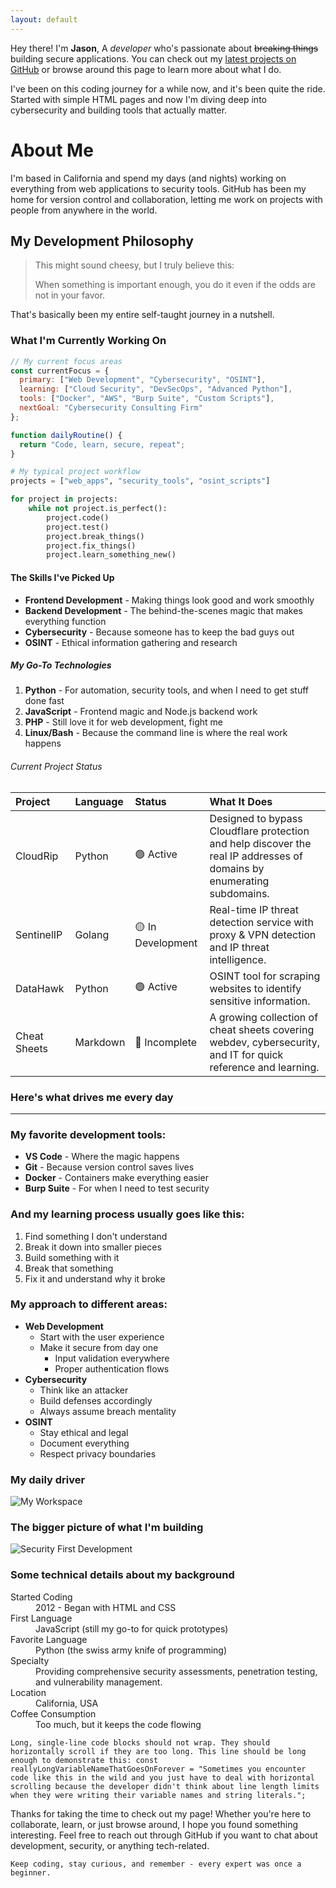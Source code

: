 ```yaml
---
layout: default
---
```


Hey there! I'm **Jason**, A *developer* who's passionate about ~~breaking things~~ building secure applications. You can check out my [latest projects on GitHub](https://github.com/j4gwire) or browse around this page to learn more about what I do.

I've been on this coding journey for a while now, and it's been quite the ride. Started with simple HTML pages and now I'm diving deep into cybersecurity and building tools that actually matter.

# About Me

I'm based in California and spend my days (and nights) working on everything from web applications to security tools. GitHub has been my home for version control and collaboration, letting me work on projects with people from anywhere in the world.

## My Development Philosophy

> This might sound cheesy, but I truly believe this:
>
> When something is important enough, you do it even if the odds are not in your favor.

That's basically been my entire self-taught journey in a nutshell.

### What I'm Currently Working On

```javascript
// My current focus areas 
const currentFocus = {
  primary: ["Web Development", "Cybersecurity", "OSINT"],
  learning: ["Cloud Security", "DevSecOps", "Advanced Python"],
  tools: ["Docker", "AWS", "Burp Suite", "Custom Scripts"],
  nextGoal: "Cybersecurity Consulting Firm"
};

function dailyRoutine() {
  return "Code, learn, secure, repeat";
}
```

```python
# My typical project workflow
projects = ["web_apps", "security_tools", "osint_scripts"]

for project in projects:
    while not project.is_perfect():
        project.code()
        project.test()
        project.break_things()
        project.fix_things()
        project.learn_something_new()
```

#### The Skills I've Picked Up

*   **Frontend Development** - Making things look good and work smoothly
*   **Backend Development** - The behind-the-scenes magic that makes everything function
*   **Cybersecurity** - Because someone has to keep the bad guys out
*   **OSINT** - Ethical information gathering and research

##### My Go-To Technologies

1.  **Python** - For automation, security tools, and when I need to get stuff done fast
2.  **JavaScript** - Frontend magic and Node.js backend work
3.  **PHP** - Still love it for web development, fight me
4.  **Linux/Bash** - Because the command line is where the real work happens

###### Current Project Status

| Project | Language | Status | What It Does |
|:--------|:---------|:-------|:-------------|
| CloudRip | Python | 🟢 Active | Designed to bypass Cloudflare protection and help discover the real IP addresses of domains by enumerating subdomains. |
| SentinelIP | Golang | 🟡 In Development | Real-time IP threat detection service with proxy & VPN detection and IP threat intelligence. |
| DataHawk | Python | 🟢 Active | OSINT tool for scraping websites to identify sensitive information. |
| Cheat Sheets | Markdown | 🔴 Incomplete | A growing collection of cheat sheets covering webdev, cybersecurity, and IT for quick reference and learning. |

### Here's what drives me every day

* * *

### My favorite development tools:

*   **VS Code** - Where the magic happens
*   **Git** - Because version control saves lives
*   **Docker** - Containers make everything easier
*   **Burp Suite** - For when I need to test security

### And my learning process usually goes like this:

1.  Find something I don't understand
2.  Break it down into smaller pieces
3.  Build something with it
4.  Break that something
5.  Fix it and understand why it broke

### My approach to different areas:

- **Web Development**
  - Start with the user experience
  - Make it secure from day one
    - Input validation everywhere
    - Proper authentication flows
- **Cybersecurity**
  - Think like an attacker
  - Build defenses accordingly
  - Always assume breach mentality
- **OSINT**
  - Stay ethical and legal
  - Document everything
  - Respect privacy boundaries

### My daily driver

![My Workspace](https://cdn.jiostore.online/v2/jmd-asp/jdprod/wrkr/products/pictures/item/free/original/K_rzUyFXYC-hp-victus-15-laptop-494494169-i-4-1200wx1200h.jpeg)

### The bigger picture of what I'm building

![Security First Development](https://miro.medium.com/v2/resize:fit:800/0*J1iQ9vm58cKEYqTn.jpg)

### Some technical details about my background

<dl>
<dt>Started Coding</dt>
<dd>2012 - Began with HTML and CSS</dd>
<dt>First Language</dt>
<dd>JavaScript (still my go-to for quick prototypes)</dd>
<dt>Favorite Language</dt>
<dd>Python (the swiss army knife of programming)</dd>
<dt>Specialty</dt>
<dd>Providing comprehensive security assessments, penetration testing, and vulnerability management.</dd>
<dt>Location</dt>
<dd>California, USA</dd>
<dt>Coffee Consumption</dt>
<dd>Too much, but it keeps the code flowing</dd>
</dl>

```
Long, single-line code blocks should not wrap. They should horizontally scroll if they are too long. This line should be long enough to demonstrate this: const reallyLongVariableNameThatGoesOnForever = "Sometimes you encounter code like this in the wild and you just have to deal with horizontal scrolling because the developer didn't think about line length limits when they were writing their variable names and string literals.";
```

Thanks for taking the time to check out my page! Whether you're here to collaborate, learn, or just browse around, I hope you found something interesting. Feel free to reach out through GitHub if you want to chat about development, security, or anything tech-related.

```
Keep coding, stay curious, and remember - every expert was once a beginner.
```
